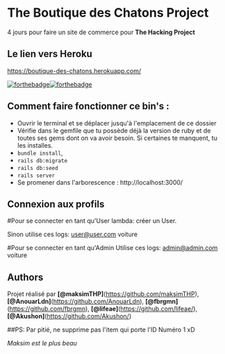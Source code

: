 # The Boutique des Chatons  Project
4 jours pour faire un site de commerce pour **The Hacking Project**

## Le lien vers Heroku
https://boutique-des-chatons.herokuapp.com/


[![forthebadge](https://forthebadge.com/images/badges/made-with-ruby.svg)![forthebadge](http://forthebadge.com/images/badges/built-with-love.svg)](http://forthebadge.com)

## Comment faire fonctionner ce bin's :
* Ouvrir le terminal et se déplacer jusqu'à l'emplacement de ce dossier
* Vérifie dans le gemfile que tu possède déjà la version de ruby et de toutes ses gems dont on va avoir besoin. Si certaines te manquent, tu les installes.
* `bundle install`,
* `rails db:migrate`
* `rails db:seed`
* `rails server`
* Se promener dans l'arborescence : http://localhost:3000/

## Connexion aux profils

#Pour se connecter en tant qu'User lambda:
créer un User.

Sinon utilise ces logs:
user@user.com
voiture

#Pour se connecter en tant qu'Admin
Utilise ces logs:
admin@admin.com
voiture




## Authors
Projet réalisé par **[@maksimTHP]**(https://github.com/maksimTHP), **[@AnouarLdn]**(https://github.com/AnouarLdn), **[@fbrgmn]**(https://github.com/fbrgmn), **[@lifeae]**(https://github.com/lifeae/), **[@Akushon]**(https://github.com/Akushon/)





##PS: Par pitié, ne supprime pas l'item qui porte l'ID Numéro 1 xD









































































*Maksim est le plus beau*
